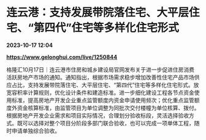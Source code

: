 # 连云港：支持发展带院落住宅、大平层住宅、“第四代”住宅等多样化住宅形式

**2023-10-17 12:04**

**https://www.gelonghui.com/live/1250844**

格隆汇10月17日｜连云港市住房和城乡建设局官网发布关于进一步促进住房消费活跃房地产市场的通知。通知指出，根据市场需求稳步增加改善性住宅产品市场供应占比，支持发展带院落住宅、大平层住宅、“第四代”住宅等多样化住宅形式。放宽容积率计算规则，优化设计条件和建造标准。进一步细化建设工程各节点资金使用标准，提高房地产开发企业重点监管额度内资金申请使用频次；优化重点监管额度外资金核算标准，由监管项目为单位调整为同批次交付楼幢为单位核算、拨付。根据房地产开发企业需求和项目实际情况，合理划分验收标段，灵活选择验收方式。既可以选择对整个项目分阶段多部门联合验收，也可以完成一项单体工程，随时申请单独综合验收。